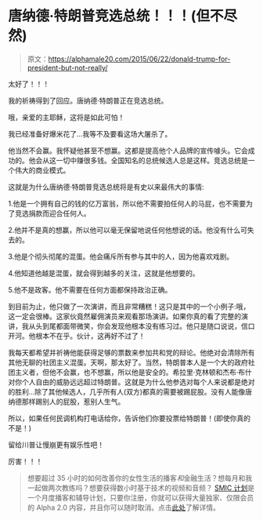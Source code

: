 # 唐纳德·特朗普竞选总统！！！(但不尽然)

> 原文：<https://alphamale20.com/2015/06/22/donald-trump-for-president-but-not-really/>

太好了！！！

我的祈祷得到了回应。唐纳德·特朗普正在竞选总统。

哦，亲爱的主耶稣，这将是如此可怕！

我已经准备好爆米花了...我等不及要看这场大屠杀了。

他当然不会赢。我怀疑他甚至不想赢。这都是提高他个人品牌的宣传噱头。它会成功的。他会从这一切中赚很多钱。全国知名的总统候选人总是这样。竞选总统是一个伟大的商业模式。

这就是为什么唐纳德·特朗普竞选总统将是有史以来最伟大的事情:

1.他是一个拥有自己的钱的亿万富翁，所以他不需要拍任何人的马屁，也不需要为了竞选捐款而迎合任何人。

2.他并不是真的想赢，所以他可以毫无保留地说任何他想说的话。他没有什么可失去的。

3.他是个彻头彻尾的混蛋。他会痛斥所有参与其中的人，因为他喜欢戏剧。

4.他知道他越是混蛋，就会得到越多的关注，这就是他想要的。

5.他不是政客。他不需要在任何方面都保持政治正确。

到目前为止，他只做了一次演讲，而且非常糟糕！这只是其中的一个小例子:哦，这一定会很棒。这家伙竟然雇佣演员来观看那场演讲。如果你真的看了完整的演讲，我从头到尾都面带微笑，你会发现他根本没有练习过。他只是随口说说，信口开河。他根本不在乎。伙计，这再好不过了！

我每天都希望并祈祷他能获得足够的票数来参加共和党的辩论。他绝对会清除所有其他无聊的社团主义混蛋。天啊，那太好了。当然，特朗普本人是一个大的政府社团主义者，但他不会赢，也不想赢，所以他是安全的。希拉里·克林顿和杰布·布什对你个人自由的威胁远远超过特朗普。这就是为什么他参选对每个人来说都是绝对的胜利...除了其他候选人，几乎所有人(双方)都真的需要被踢屁股。没有人能像唐纳德那样踢别人的屁股，惹别人生气。

所以，如果任何民调机构打电话给你，告诉他们你要投票给特朗普！(即使你真的不是！)

留给川普让慢崩更有娱乐性吧！

厉害！！！

> 想要超过 35 小时的如何改善你的女性生活的播客*和*金融生活？想每月和我一起做两次教练吗？想要获得数小时基于技术的视频和音频？ [SMIC 计划](https://alphamale20.kartra.com/page/vIL17)是一个月度播客和辅导计划，只要你注册，你就可以获得大量独家、仅限会员的 Alpha 2.0 内容，并且你可以随时取消。点击[此处](https://alphamale20.kartra.com/page/vIL17)了解详情。
> 
> 